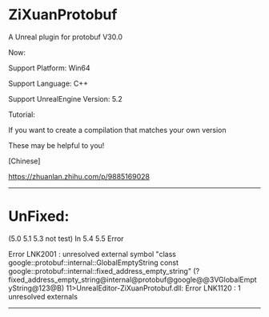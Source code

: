 # ZiXuanProtobuf

A Unreal plugin for protobuf V30.0

Now:

  Support Platform: Win64
  
  Support Language: C++
  
  Support UnrealEngine Version: 5.2

Tutorial:

 If you want to create a compilation that matches your own version
 
 These may be helpful to you!
 
 [Chinese]
 
 https://zhuanlan.zhihu.com/p/9885169028

---------------------------------------------------------------------------------

# UnFixed:

(5.0 5.1 5.3 not test)
In 5.4 5.5 Error

Error LNK2001 : unresolved external symbol "class google::protobuf::internal::GlobalEmptyString const google::protobuf::internal::fixed_address_empty_string" (?fixed_address_empty_string@internal@protobuf@google@@3VGlobalEmptyString@123@B) 11>UnrealEditor-ZiXuanProtobuf.dll: Error LNK1120 : 1 unresolved externals

---------------------------------------------------------------------------------
